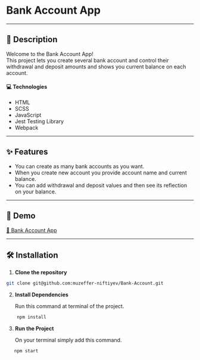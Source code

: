 # Bank Account App

---

## 📝 Description

Welcome to the Bank Account App! <br>
This project lets you create several bank account and control their withdrawal and deposit amounts and shows you current balance on each account.

#### 💻 Technologies

- HTML
- SCSS
- JavaScript
- Jest Testing Library
- Webpack

---

## ✨ Features

- You can create as many bank accounts as you want.
- When you create new account you provide account name and current balance.
- You can add withdrawal and deposit values and then see its reflection on your balance.

---

## 🚀 Demo

[🔗 Bank Account App](https://bank-account-1.netlify.app)

---

## 🛠 Installation

1. **Clone the repository**

```bash
git clone git@github.com:muzeffer-niftiyev/Bank-Account.git
```

2. **Install Dependencies**
   
   Run this command at terminal of the project.

```bash
    npm install
```

3. **Run the Project**
   
   On your terminal simply add this command.

```bash
   npm start
```
